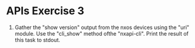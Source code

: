 # APIs Exercise 3

1. Gather the "show version" output from the nxos devices using the "uri" module. Use the "cli_show" method ofthe "nxapi-cli". Print the result of this task to stdout.
